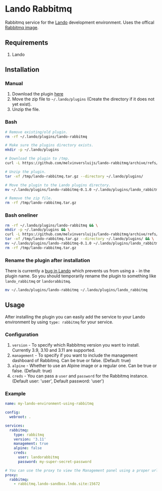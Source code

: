 # Lando Rabbitmq

Rabbitmq service for the [Lando](https://docs.lando.dev/) development environment. Uses the offical [Rabbitmq image](https://hub.docker.com/_/rabbitmq).

## Requirements

1. Lando

## Installation

### Manual

1. Download the plugin [here](https://github.com/melvinversluijs/lando-rabbitmq/archive/refs/tags/0.1.0.zip)
2. Move the zip file to `~/.lando/plugins` (Create the directory if it does not yet exist).
3. Unzip the file.

### Bash

```bash
# Remove existing/old plugin.
rm -rf ~/.lando/plugins/lando-rabbitmq

# Make sure the plugins directory exists.
mkdir -p ~/.lando/plugins

# Download the plugin to /tmp.
curl -L https://github.com/melvinversluijs/lando-rabbitmq/archive/refs/tags/0.1.0.tar.gz --output /tmp/lando-rabbitmq.tar.gz

# Unzip the plugin.
tar -xf /tmp/lando-rabbitmq.tar.gz --directory ~/.lando/plugins/

# Move the plugin to the Lando plugins directory.
mv ~/.lando/plugins/lando-rabbitmq-0.1.0 ~/.lando/plugins/lando_rabbitmq

# Remove the zip file.
rm -rf /tmp/lando-rabbitmq.tar.gz
```

### Bash oneliner

```bash
rm -rf ~/.lando/plugins/lando-rabbitmq && \
mkdir -p ~/.lando/plugins && \
curl -L https://github.com/melvinversluijs/lando-rabbitmq/archive/refs/tags/0.1.0.tar.gz --output /tmp/lando-rabbitmq.tar.gz && \
tar -xf /tmp/lando-rabbitmq.tar.gz --directory ~/.lando/plugins/ && \
mv ~/.lando/plugins/lando-rabbitmq-0.1.0 ~/.lando/plugins/lando_rabbitmq && \
rm -rf /tmp/lando-rabbitmq.tar.gz
```

### Rename the plugin after installation

There is currently a [bug in Lando](https://github.com/lando/lando/issues/3394) which prevents us from using a `-` in the plugin name. So you should temporarily rename the plugin to something like `lando_rabbitmq` or `landorabbitmq`.

```bash
mv ~/.lando/plugins/lando-rabbitmq ~/.lando/plugins/lando_rabbitmq
```

## Usage

After installing the plugin you can easily add the service to your Lando environment by using `type: rabbitmq` for your service.

### Configuration

1. `version` - To specify which Rabbitmq version you want to install. Currently 3.9, 3.10 and 3.11 are supported.
2. `management` - To specify if you want to include the management dashboard of Rabbitmq. Can be true or false. (Default: true)
3. `alpine` - Whether to use an Alpine image or a regular one. Can be true or false. (Default: true)
4. `creds` - You can pass a `user` and `password` for the Rabbitmq instance. (Default user: 'user', Default password: 'user')

### Example

```yaml
name: my-lando-environment-using-rabbitmq

config:
  webroot: .

services:
  rabbitmq:
    type: rabbitmq
    version: '3.11'
    management: true
    alpine: false
    creds:
      user: landorabbitmq
      password: my-super-secret-password

# You can use the proxy to view the Management panel using a proper url.
proxy:
  rabbitmq:
    - rabbitmq.lando-sandbox.lndo.site:15672

```